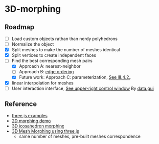 # 3D-morphing

## Roadmap

- [ ] Load custom objects rathan than nerdy polyhedrons
- [ ] Normalize the object
- [X] Split meshes to make the number of meshes identical
- [X] Split vertices to create independent faces
- [ ] Find the best corresponding mesh pairs
  - [X] Approach A: nearest-neighbor
  - [ ] Approach B: [edge ordering](http://web.mit.edu/manoli/morph/www/morph.html#algo)
  - [X] Future work: Approach C: parameterization, [See III.4.2.](https://tel.archives-ouvertes.fr/tel-00836048/file/ThA_se_MocanuBogdan.pdf).
- [X] linear interpolation for meshes
- [ ] User interaction interface, [See upper-right control window](https://threejs.org/docs/scenes/geometry-browser.html#BoxGeometry)
      By [data.gui](http://workshop.chromeexperiments.com/examples/gui/#1--Basic-Usage)

## Reference

- [three.js examples](https://stemkoski.github.io/Three.js/)
- [2D morphing demo](https://codepen.io/Sphinxxxx/pen/pZQRGB)
- [3D icosahedron morphing](https://codepen.io/rachsmith/post/beginning-with-3d-webgl-pt-4-animation)
- [3D Mesh Morphing using three.js](https://games.clarklavery.com/meshMorpher/index.html)
  - same number of meshes, pre-built meshes correspondence
